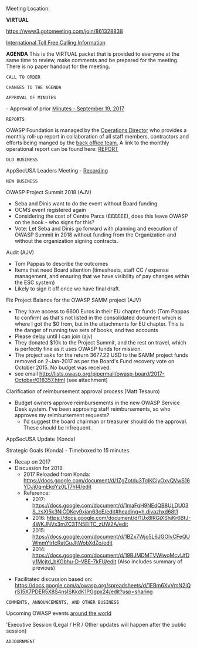 Meeting Location:

**VIRTUAL**

<https://www3.gotomeeting.com/join/861328838>

[International Toll Free Calling
Information](International_Toll_Free_Calling_Information "wikilink")

**AGENDA** This is the VIRTUAL packet that is provided to everyone at
the same time to review, make comments and be prepared for the meeting.
There is no paper handout for the meeting.

`CALL TO ORDER`

`CHANGES TO THE AGENDA`

`APPROVAL OF MINUTES`

\- Approval of prior [Minutes -
September 19, 2017](https://docs.google.com/a/owasp.org/document/d/1TzXYoQNYo3Agv6yS9GOBpiPipvELnnhdqk-f-L12Z5c/edit?usp=sharing)

`REPORTS`

OWASP Foundation is managed by the [Operations
Director](https://www.owasp.org/index.php/About_OWASP#Employees_and_Contractors)
who provides a monthly roll-up report in collaboration of all staff
members, contractors and efforts being manged by the [back office
team.](https://www.owasp.org/index.php/About_OWASP#Employees_and_Contractors)
A link to the monthly operational report can be found here:
[REPORT](https://owasp.blogspot.com/2017/09/owasp-operations-update-for-september.html)

`OLD BUSINESS`

AppSecUSA Leaders Meeting - [Recording](https://youtu.be/BcM3hxmiMxg)

`NEW BUSINESS`

OWASP Project Summit 2018 (AJV)

  - Seba and Dinis want to do the event without Board funding
  - OCMS event registered again
  - Considering the cost of Centre Parcs (££££££), does this leave OWASP
    on the hook - who signs for this?
  - Vote: Let Seba and Dinis go forward with planning and execution of
    OWASP Summit in 2018 without funding from the Organization and
    without the organization signing contracts.

Audit (AJV)

  - Tom Pappas to describe the outcomes
  - Items that need Board attention (timesheets, staff CC / expense
    management, and ensuring that we have visibility of pay changes
    within the ESC system)
  - Likely to sign it off once we have final draft.

Fix Project Balance for the OWASP SAMM project (AJV)

  - They have access to 6600 Euros in their EU chapter funds (Tom Pappas
    to confirm) as that's not listed in the consolidated document which
    is where I got the $0 from, but in the attachments for EU chapter.
    This is the danger of running two sets of books, and two accounts
  - Please delay until I can join (ajv)
  - They donated $10k to the Project Summit, and the rest on travel,
    which is perfectly fine as it uses OWASP funds for mission.
  - The project asks for the return 3677.22 USD to the SAMM project
    funds removed on 2-Jan-2017 as per the Board's Fund recovery vote on
    October 2015. No budget was received.
  - see email
    <http://lists.owasp.org/pipermail/owasp-board/2017-October/018357.html>
    (see attachment)

Clarification of reimbursement approval process (Matt Tesauro)

  - Budget owners approve reimbursements in the new OWASP Service Desk
    system. I've been approving staff reimbursements, so who approves my
    reimbursement requests?
      - I'd suggest the board chairman or treasurer should do the
        approval. These should be infrequent.

AppSecUSA Update (Konda)

Strategic Goals (Konda) - Timeboxed to 15 minutes.

  - Recap on 2017
  - Discussion for 2018
      - 2017 Reloaded from Konda:
        <https://docs.google.com/document/d/1ZgZotdu3TglKCiyOxyQVwS16YDJj0qmEkdYz0LT7hf4/edit>
      - Reference:
          - 2017:
            <https://docs.google.com/document/d/1maFqH9NEdQB8ULDU03S_zsXI5k3NiCDKcy9xian63cE/edit#heading=h.divazhxd68t1>
          - 2016:
            <https://docs.google.com/document/d/1Ux8lRGjXShjKr6BtJ-4WKJNVx3mZC3TN5EITC_zUW2A/edit>
          - 2015:
            <https://docs.google.com/document/d/1BZx7Wjo5L6JGOIvCFeQUWmmYtrIcRatGuJltWobXdZo/edit>
          - 2014:
            <https://docs.google.com/document/d/19BJMDMTVWlwqMcvUfDy1Mcjtd_bKGbhu-D-VBE-7kFU/edit>
            (Also includes summary of previous)

<!-- end list -->

  - Facilitated discussion based on:
    <https://docs.google.com/a/owasp.org/spreadsheets/d/1EBm6XvVmN2lQrS15X7PDER5X8S4nsISKkdK1PGgpx24/edit?usp=sharing>

`COMMENTS, ANNOUNCEMENTS, AND OTHER BUSINESS`

Upcoming OWASP events [around the
world](https://www.owasp.org/index.php/Category:OWASP_AppSec_Conference)

'Executive Session (Legal / HR / Other updates will happen after the
public session)

`ADJOURNMENT`